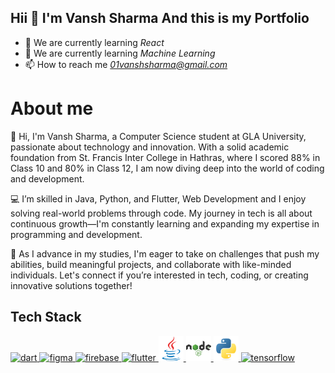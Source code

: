 ## Hii 👋 I'm Vansh Sharma And this is my Portfolio

- 🔭 We are currently learning *React*
- 🌱 We are currently learning *Machine Learning*
- 📫 How to reach me *01vanshsharma@gmail.com*


# About me

👋 Hi, I'm Vansh Sharma, a Computer Science student at GLA University, passionate about technology and innovation. With a solid academic foundation from St. Francis Inter College in Hathras, where I scored 88% in Class 10 and 80% in Class 12, I am now diving deep into the world of coding and development.

💻 I’m skilled in Java, Python, and Flutter,  Web Development and I enjoy solving real-world problems through code. My journey in tech is all about continuous growth—I'm constantly learning and expanding my expertise in programming and development.

🌱 As I advance in my studies, I'm eager to take on challenges that push my abilities, build meaningful projects, and collaborate with like-minded individuals. Let's connect if you’re interested in tech, coding, or creating innovative solutions together!


## Tech Stack
<p align="left"> <a href="https://dart.dev" target="_blank" rel="noreferrer"> <img src="https://www.vectorlogo.zone/logos/dartlang/dartlang-icon.svg" alt="dart" width="40" height="40"/> </a> <a href="https://www.figma.com/" target="_blank" rel="noreferrer"> <img src="https://www.vectorlogo.zone/logos/figma/figma-icon.svg" alt="figma" width="40" height="40"/> </a> <a href="https://firebase.google.com/" target="_blank" rel="noreferrer"> <img src="https://www.vectorlogo.zone/logos/firebase/firebase-icon.svg" alt="firebase" width="40" height="40"/> </a> <a href="https://flutter.dev" target="_blank" rel="noreferrer"> <img src="https://www.vectorlogo.zone/logos/flutterio/flutterio-icon.svg" alt="flutter" width="40" height="40"/> </a> <a href="https://www.java.com" target="_blank" rel="noreferrer"> <img src="https://raw.githubusercontent.com/devicons/devicon/master/icons/java/java-original.svg" alt="java" width="40" height="40"/> </a> <a href="https://nodejs.org" target="_blank" rel="noreferrer"> <img src="https://raw.githubusercontent.com/devicons/devicon/master/icons/nodejs/nodejs-original-wordmark.svg" alt="nodejs" width="40" height="40"/> </a> <a href="https://www.python.org" target="_blank" rel="noreferrer"> <img src="https://raw.githubusercontent.com/devicons/devicon/master/icons/python/python-original.svg" alt="python" width="40" height="40"/> </a> <a href="https://www.tensorflow.org" target="_blank" rel="noreferrer"> <img src="https://www.vectorlogo.zone/logos/tensorflow/tensorflow-icon.svg" alt="tensorflow" width="40" height="40"/> </a> </p>
